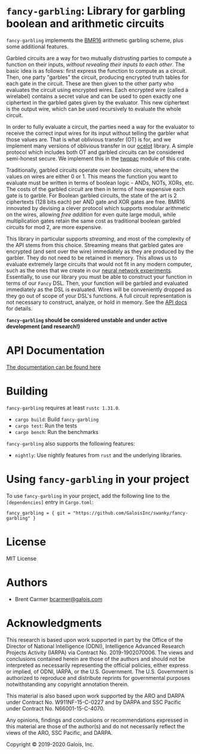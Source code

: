 # `fancy-garbling`: Library for garbling boolean and arithmetic circuits

`fancy-garbling` implements the [BMR16](https://eprint.iacr.org/2016/969)
arithmetic garbling scheme, plus some additional features.

Garbled circuits are a way for two mutually distrusting parties to compute a
function on their inputs, *without revealing their inputs to each other*.  The basic idea
is as follows: first express the function to compute as a circuit.  Then, one party
"garbles" the circuit, producing encrypted truth tables for each gate in the circuit.
These are then given to the other party who evaluates the circuit using encrypted wires.
Each encrypted wire (called a wirelabel) contains a secret value and can be used to open
exactly one ciphertext in the garbled gates given by the evaluator. This new ciphertext is
the output wire, which can be used recursively to evaluate the whole circuit.

In order to fully evaluate a circuit, the parties need a way for the evaluator to receive
the correct input wires for its input without telling the garbler what those values are.
That is what oblivious transfer (OT) is for, and we implement many versions of oblivious
transfer in our [ocelot](https://github.com/GaloisInc/swanky/tree/master/ocelot) library.
A simple protocol which includes both OT and garbled circuits can be considered semi-honest
secure. We implement this in the
[twopac](https://github.com/GaloisInc/swanky/tree/master/fancy-garbling/src/twopac) module
of this crate.

Traditionally, garbled circuits operate over *boolean* circuits, where the values on
wires are either 0 or 1. This means the function you want to evaluate must be written in
terms of boolean logic - ANDs, NOTs, XORs, etc. The costs of the garbled circuit are then
in terms of how expensive each gate is to garble. For Boolean garbled circuits, the state
of the art is 2 ciphertexts (128 bits each) per AND gate and XOR gates are free.  BMR16
innovated by devising a clever protocol which supports modular arithmetic on the wires,
allowing *free addition* for even quite large moduli, while multiplication gates retain
the same cost as traditional boolean garbled circuits for mod 2, are more expensive.

This library in particular supports *streaming*, and most of the complexity of the API
stems from this choice.  Streaming means that garbled gates are encrypted (and sent over
the wire) immediately as they are produced by the garbler.  They do not need to be
retained in memory. This allows us to evaluate extremely large circuits that would not fit
in any modern computer, such as the ones that we create in our [neural network
experiments](https://github.com/GaloisInc/garbled-neural-network-experiments).
Essentially, to use our library you must be able to construct your function in terms of
our `Fancy` DSL. Then, your function will be garbled and evaluated immediately as the DSL
is evaluated. Wires will be conveniently dropped as they go out of scope of your DSL's
functions. A full circuit representation is not necessary to construct, analyze, or hold
in memory. See the [API docs](https://galoisinc.github.io/swanky/fancy_garbling) for
details.

**`fancy-garbling` should be considered unstable and under active development
(and research!)**

# API Documentation

[The documentation can be found here](https://galoisinc.github.io/swanky/fancy_garbling)

# Building

`fancy-garbling` requires at least `rustc 1.31.0`.

* `cargo build`: Build `fancy-garbling`
* `cargo test`: Run the tests
* `cargo bench`: Run the benchmarks

`fancy-garbling` also supports the following features:

* `nightly`: Use nightly features from `rust` and the underlying libraries.

# Using `fancy-garbling` in your project

To use `fancy-garbling` in your project, add the following line to the
`[dependencies]` entry in `Cargo.toml`:

```
fancy_garbling = { git = "https://github.com/GaloisInc/swanky/fancy-garbling" }
```

# License

MIT License

# Authors

- Brent Carmer <bcarmer@galois.com>

# Acknowledgments

This research is based upon work supported in part by the Office of the Director of
National Intelligence (ODNI), Intelligence Advanced Research Projects Activity (IARPA) via
Contract No. 2019-1902070006. The views and conclusions contained herein are those of the
authors and should not be interpreted as necessarily representing the official policies,
either express or implied, of ODNI, IARPA, or the U.S. Government. The U.S. Government is
authorized to reproduce and distribute reprints for governmental purposes notwithstanding
any copyright annotation therein.

This material is also based upon work supported by the ARO and DARPA under Contract No.
W911NF-15-C-0227 and by DARPA and SSC Pacific under Contract No. N66001-15-C-4070.

Any opinions, findings and conclusions or recommendations expressed in this material are
those of the author(s) and do not necessarily reflect the views of the ARO, SSC Pacific,
and DARPA.

Copyright © 2019-2020 Galois, Inc.
